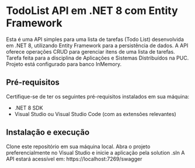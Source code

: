 # TodoList API em .NET 8 com Entity Framework
Esta é uma API simples para uma lista de tarefas (Todo List) desenvolvida em .NET 8, utilizando Entity Framework para a persistência de dados. A API oferece operações CRUD para gerenciar itens de uma lista de tarefas.
Tarefa feita para a disciplina de Aplicações e Sistemas Distribuídos na PUC. Projeto está configurado para banco InMemory.

## Pré-requisitos
Certifique-se de ter os seguintes pré-requisitos instalados em sua máquina:

- .NET 8 SDK
- Visual Studio ou Visual Studio Code (com as extensões relevantes)

## Instalação e execução
Clone este repositório em sua máquina local.
Abra o projeto preferencialmente no Visual Studio e inicie a aplicação pela solution .sln
A API estará acessível em: https://localhost:7269/swagger
